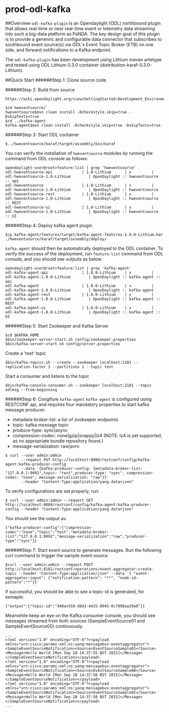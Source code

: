 # prod-odl-kafka
##Overview
`odl-kafka-plugin` is an Opendaylight (ODL)  northbound plugin that allows real-time or near real-time event or telemetry data streaming into such a big-data platform as PaNDA. The key design goal of this plugin is to provide a genenric and configurable data connector that subscribes to southbound event source(s) via ODL's Event Topic Broker (ETB) on one side, and forward notifications to a Kafka endpoint.

The `odl-kafka-plugin` has been development using Lithium maven artetype and tested using ODL Lithium 0.3.0 container (distribution-karaf-0.3.0-Lithium). 

##Quick Start
######Step 1: Clone source code

######Step 2: Build from source

```
https://wiki.opendaylight.org/view/GettingStarted:Development_Environment_Setup#Edit_your_.7E.2F.m2.2Fsettings.xml
```

```
$cd hweventsource/
hweventsource$mvn clean install -Dcheckstyle.skip=true -DskipTests=true
$cd ../kafka-agent 
kafka-agent$mvn clean install -Dcheckstyle.skip=true -DskipTests=true
```
######Step 3: Start ODL container
```
$../hweventsource/karaf/target/assembly/bin/karaf
```
You can verify the installation of `hweventsource` modules by running the command from ODL console as follows:
```
opendaylight-user@root>feature:list | grep 'hweventsource'
odl-hweventsource-api             | 1.0-Lithium      | x         | odl-hweventsource-1.0-Lithium        | OpenDaylight :: hweventsource :: api              
odl-hweventsource                 | 1.0-Lithium      | x         | odl-hweventsource-1.0-Lithium        | OpenDaylight :: hweventsource                     
odl-hweventsource-rest            | 1.0-Lithium      | x         | odl-hweventsource-1.0-Lithium        | OpenDaylight :: hweventsource :: REST             
odl-hweventsource-ui              | 1.0-Lithium      | x         | odl-hweventsource-1.0-Lithium        | OpenDaylight :: hweventsource :: UI               
```
######Step 4: Deploy kafka agent plugin
```
$cp kafka-agent/features/target/kafka-agent-features-1.0.0-Lithium.kar ./hweventsource/karaf/target/assembly/deploy/
```

`kafka-agent` should then be automatically deployed to the ODL container. To verify the success of the deployment, run `feature-list` command from ODL console, and you should see outputs as below.

```
opendaylight-user@root>feature:list | grep 'kafka-agent'
odl-kafka-agent-api               | 1.0.0-Lithium    | x         | odl-kafka-agent-1.0.0-Lithium        | OpenDaylight :: kafka-agent :: api                
odl-kafka-agent                   | 1.0.0-Lithium    | x         | odl-kafka-agent-1.0.0-Lithium        | OpenDaylight :: kafka-agent                       
odl-kafka-agent-rest              | 1.0.0-Lithium    | x         | odl-kafka-agent-1.0.0-Lithium        | OpenDaylight :: kafka-agent :: REST               
odl-kafka-agent-ui                | 1.0.0-Lithium    | x         | odl-kafka-agent-1.0.0-Lithium        | OpenDaylight :: kafka-agent :: UI 
```
######Step 5: Start Zookeeper and Kafka Server
```
$cd $KAFKA_HOME
$bin/zookeeper-server-start.sh config/zookeeper.properties
$bin/kafka-server-start.sh config/server.properties
```
Create a 'test' topic
```
$bin/kafka-topics.sh --create --zookeeper localhost:2181 --replication-factor 1 --partitions 1 --topic test
```
Start a consumer and listens to the topic
```
$bin/kafka-console-consumer.sh --zookeeper localhost:2181 --topic odlmsg --from-beginning
```
######Step 6: Congifure `kafka-agent`
`kafka-agent` is configured using RESTCONF api, and requires four mandatory properties to start kafka message producer:
 * metadata-broker-list: a list of zookeeper endpoints
 * topic: kafka message topic
 * produce-type: sync|async
 * compression-codec: none|gzip|snappy|lz4 (NOTE: lz4 is yet supported, as no appropriate bundle repository found.)
 * message-serialization: raw|avro

```
$ curl --user admin:admin 
       --request PUT http://localhost:8080/restconf/config/kafka-agent:kafka-producer-config 
       --data '{kafka-producer-config: {metadata-broker-list: "127.0.0.1:9092",topic: "test",producer-type: "sync", compression-codec: "none", message-serialization: "raw"}}' 
       --header "Content-Type:application/yang.data+json"
```
To verify configurations are set properly, run:

```
$ curl --user admin:admin --request GET http://localhost:8080/restconf/config/kafka-agent:kafka-producer-config --header "Content-Type:application/yang.data+json"
```
You should see the output as:

```
{"kafka-producer-config":{"compression-codec":"none","topic":"test","metadata-broker-list":"127.0.0.1:9092","message-serialization":"raw","producer-type":"sync"}}
```

######Step 7: Start event source to generate messages.
Run the following curl command to trigger the sample event source. 
```
$curl --user admin:admin --request POST http://localhost:8181/restconf/operations/event-aggregator:create-topic --header "Content-Type:application/json" --data '{ "event-aggregator:input": {"notification-pattern": "**", "node-id-pattern":"*"}}'
```
If successful, you should be able to see a topic-id is generated, for exmaple:
```
{"output":{"topic-id":"d48ac918-d8d3-4425-8945-0c7d98aa29a0"}}
```

Meanwhile keep an eye on the Kafka consumer console, you should see messages streamed from both sources (SampleEventSource01 and SampleEventSource00) continuously. 

```
...
<?xml version="1.0" encoding="UTF-8"?><payload xmlns="urn:cisco:params:xml:ns:yang:messagebus:eventaggregator"><SampleEventSourceNotification><Source>EventSourceSample01</Source><Message>Hello World [Mon Sep 28 14:37:55 BST 2015]</Message></SampleEventSourceNotification></payload>
<?xml version="1.0" encoding="UTF-8"?><payload xmlns="urn:cisco:params:xml:ns:yang:messagebus:eventaggregator"><SampleEventSourceNotification><Source>EventSourceSample00</Source><Message>Hello World [Mon Sep 28 14:37:58 BST 2015]</Message></SampleEventSourceNotification></payload>
<?xml version="1.0" encoding="UTF-8"?><payload xmlns="urn:cisco:params:xml:ns:yang:messagebus:eventaggregator"><SampleEventSourceNotification><Source>EventSourceSample01</Source><Message>Hello World [Mon Sep 28 14:37:58 BST 2015]</Message></SampleEventSourceNotification></payload>
...
```


   


